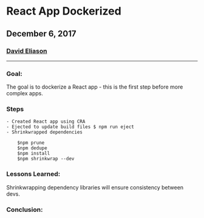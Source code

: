 # React App Dockerized
## December 6, 2017
### [David Eliason](http://www.davethemaker.com)
---
### Goal:
The goal is to dockerize a React app - this is the first step before more complex apps.

### Steps

    - Created React app using CRA
    - Ejected to update build files $ npm run eject
    - Shrinkwrapped dependencies 

```
    $npm prune
    $npm dedupe
    $npm install
    $npm shrinkwrap --dev
```

### Lessons Learned:
Shrinkwrapping dependency libraries will ensure consistency between devs.

### Conclusion: